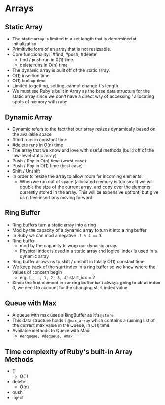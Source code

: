 # Arrays
## Static Array
  * The static array is limited to a set length that is determined at initialization
  * Primitivite form of an array that is not resizeable.
  * Core functionality: `#find, #push, #delete'
    * find / push run in 0(1) time
    * delete runs in O(n) time
  * The dynamic array is built off of the static array.
  * O(1) insertion time
  * O(1) lookup time
  * Limited to getting, setting, cannot change it's length
  * We must use Ruby's built in Array as the base data structure for the static array since we don't have a direct way of accessing / allocating spots of memory with ruby
## Dynamic Array
  * Dynamic refers to the fact that our array resizes dynamically based on the available space
  * #find runs in constant time 
  * #delete runs in O(n) time
  * The array that we know and love with useful methods (build off of the low-level static array)
  * Push / Pop in O(n) time (worst case)
  * Push / Pop in O(1) time (best case)
  * Shift / Unshift 
  * In order to resize the array to allow room for incoming elements:
    * When we run out of space (allocated memory is too small) we will double the size of the current array, and copy over the elements currently stored in the array. This will be expensive upfront, but give us n free insertions moving forward.
## Ring Buffer
  * Ring buffers turn a static array into a ring  
  * Mod by the capacity of a dynamic array to turn it into a ring buffer
  * In Ruby we can mod a negative `-1 % 4 == 3`
  * Ring buffer
    * mod by the capacity to wrap our dynamic array.
    * Physical index is used in a static array and logical index is used in a dynamic array
  * Ring buffer allows us to shift / unshift in totally O(1) constant time
  * We keep track of the start index in a ring buffer so we know where the values of concern begin
    * e.g. `[_, _, 1, 2, 3, 4]` start_idx = 2 
  * Since the first element in our ring buffer isn't always going to eb at index 0, we need to account for the changing start index value
  
## Queue with Max
  
  * A queue with max uses a RingBuffer as it's `@store`
  * This data structure holds a `@max_array` which contains a running list of the current max value
  in the Queue, in O(1) time.
  * Available methods to Queue with Max:
    * `#enqueue, #dequeue, #max`

## Time complexity of Ruby's built-in Array Methods
  * []
    * O(1)
  * delete
    * O(n)
  * push
  * inject